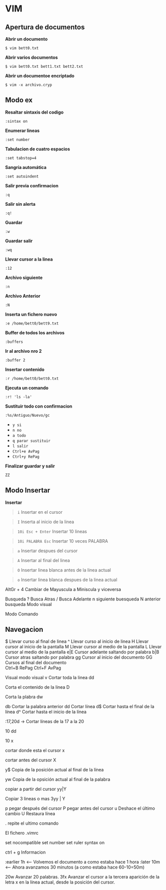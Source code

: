 # VIM

## Apertura de documentos

__Abrir un documento__

```$ vim bett0.txt```

__Abrir varios documentos__

```$ vim bett0.txt bett1.txt bett2.txt```

__Abrir un documentoe encriptado__

```$ vim -x archivo.cryp```


## Modo ex

__Resaltar sintaxis del codigo__

```:sintax on```

__Enumerar lineas__

```:set number```

__Tabulacion de cuatro espacios__

```:set tabstop=4```

__Sangría automática__

```:set autoindent ```

__Salir previa confirmacion__

```:q```

__Salir sin alerta__

```:q!```

__Guardar__

```:w```

__Guardar salir__

```:wq```

__Llevar cursor a la linea__

```:12```

__Archivo siguiente__

```:n ```

__Archivo Anterior__

```:N```

__Inserta un fichero nuevo__

```:e /home/bett0/bett9.txt```

__Buffer de todos los archivos__

```:buffers```

__Ir al archivo nro 2__

```:buffer 2```


__Insertar contenido__

```:r /home/bett0/bett0.txt```

__Ejecuta un comando__

```:r! 'ls -la'```


__Sustituir todo con confirmacion__

```:%s/Antiguo/Nuevo/gc```

* ```y si```
* ```n no```
* ```a todo```
* ```q parar sustituir```
* ```l salir```
* ```Ctrl+e AvPag```
* ```Ctrl+y RePag```

__Finalizar guardar y salir__

```ZZ```


## Modo Insertar

__Insertar__
> ```i``` Insertar en el cursor

> ```I``` Inserta al inicio de la linea

> ```10i Esc + Enter``` Insertar 10 lineas

> ```10i PALABRA Esc``` Insertar 10 veces PALABRA

> ```a``` Insertar despues del cursor

> ```A``` Insertar al final del linea

> ```O``` Insertar linea blanca antes de la linea actual

> ```o``` Insertar linea blanca despues de la linea actual



AltGr + 4 Cambiar de Mayuscula a Miniscula y viceversa


Busqueda
? Busca Atras
/ Busca Adelante
n siguiente buesqueda
N anterior busqueda
Modo visual

Modo Comando
## Navegacion
$ Llevar curso al final de linea
^ Llevar curso al inicio de linea
H Llevar cursor al inicio de la pantalla
M Llevar cursor al medio de la pantalla
L Llevar cursor al medio de la pantalla
e|E Cursor adelante saltando por palabra
b|B Cursor atras saltando por palabra
gg Cursor al inicio del documento
GG Cursos al final del documento  
Ctrl+B RePag
Ctrl+F AvPag

Visual 
modo visual
v
Cortar toda la linea
dd

Corta el contenido de la linea
D

Corta la plabra
dw

db Cortar la palabra anterior
dd Cortar línea
d$ Cortar hasta el final de la línea
d^ Cortar hasta el inicio de la línea


:17,20d                -> Cortar líneas de la 17 a la 20

10 dd


10 x

cortar donde esta el cursor
x

cortar antes del cursor
X

y$ Copia de la posición actual al final de la línea

yw Copia de la opsición actual al final de la palabra

copiar a partir del cursor
yy|Y

Copiar 3 lineas o mas
3yy | Y


p pegar después del cursor
P pegar antes del cursor
u Deshace el último cambio
U Restaura línea



. repite el ultimo comando




El fichero .vimrc

set nocompatible
set number
set ruler
syntax on 



ctrl + g Informacion


:earlier 1h   <-- Volvemos el documento a como estaba hace 1 hora
:later 10m    <-- Ahora avanzamos 30 minutos (a como estaba hace 60-10=50m)


20w 	Avanzar 20 palabras.
3fx 	Avanzar el cursor a la tercera aparición de la letra x en la línea actual, desde la posición del cursor. 

